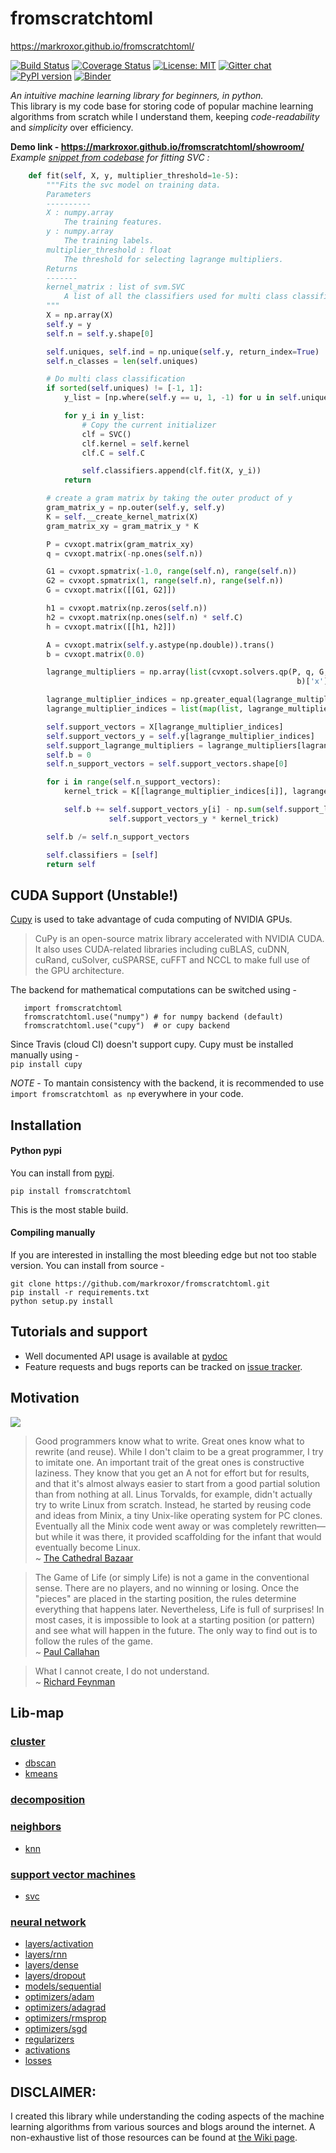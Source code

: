 # fromscratchtoml
https://markroxor.github.io/fromscratchtoml/

[![Build Status](https://travis-ci.org/markroxor/fromscratchtoml.svg?branch=master)](https://travis-ci.org/markroxor/fromscratchtoml)
[![Coverage Status](https://coveralls.io/repos/github/markroxor/fromscratchtoml/badge.svg?branch=master)](https://coveralls.io/github/markroxor/fromscratchtoml?branch=master)
[![License: MIT](https://img.shields.io/badge/License-MIT-blue.svg)](https://opensource.org/licenses/MIT)
[![Gitter chat](https://badges.gitter.im/gitterHQ/gitter.png)](https://gitter.im/jellAIfish/from-scratch-to-ml)
[![PyPI version](https://badge.fury.io/py/fromscratchtoml.svg)](https://badge.fury.io/py/fromscratchtoml)
[![Binder](https://mybinder.org/badge_logo.svg)](https://mybinder.org/v2/gh/markroxor/fromscratchtoml/master)

*An intuitive machine learning library for beginners, in python.*  
This library is my code base for storing code of popular machine learning algorithms from scratch while I understand them, keeping _code-readability_ and _simplicity_ over efficiency.

**Demo link - https://markroxor.github.io/fromscratchtoml/showroom/**  
_Example [snippet from codebase](https://github.com/markroxor/fromscratchtoml/blob/master/fromscratchtoml/svm/svc.py#L82) for fitting SVC :_
``` python
    def fit(self, X, y, multiplier_threshold=1e-5):
        """Fits the svc model on training data.
        Parameters
        ----------
        X : numpy.array
            The training features.
        y : numpy.array
            The training labels.
        multiplier_threshold : float
            The threshold for selecting lagrange multipliers.
        Returns
        -------
        kernel_matrix : list of svm.SVC
            A list of all the classifiers used for multi class classification
        """
        X = np.array(X)
        self.y = y
        self.n = self.y.shape[0]

        self.uniques, self.ind = np.unique(self.y, return_index=True)
        self.n_classes = len(self.uniques)

        # Do multi class classification
        if sorted(self.uniques) != [-1, 1]:
            y_list = [np.where(self.y == u, 1, -1) for u in self.uniques]

            for y_i in y_list:
                # Copy the current initializer
                clf = SVC()
                clf.kernel = self.kernel
                clf.C = self.C

                self.classifiers.append(clf.fit(X, y_i))
            return

        # create a gram matrix by taking the outer product of y
        gram_matrix_y = np.outer(self.y, self.y)
        K = self.__create_kernel_matrix(X)
        gram_matrix_xy = gram_matrix_y * K

        P = cvxopt.matrix(gram_matrix_xy)
        q = cvxopt.matrix(-np.ones(self.n))

        G1 = cvxopt.spmatrix(-1.0, range(self.n), range(self.n))
        G2 = cvxopt.spmatrix(1, range(self.n), range(self.n))
        G = cvxopt.matrix([[G1, G2]])

        h1 = cvxopt.matrix(np.zeros(self.n))
        h2 = cvxopt.matrix(np.ones(self.n) * self.C)
        h = cvxopt.matrix([[h1, h2]])

        A = cvxopt.matrix(self.y.astype(np.double)).trans()
        b = cvxopt.matrix(0.0)

        lagrange_multipliers = np.array(list(cvxopt.solvers.qp(P, q, G, h, A,
                                                                b)['x']))

        lagrange_multiplier_indices = np.greater_equal(lagrange_multipliers, multiplier_threshold)
        lagrange_multiplier_indices = list(map(list, lagrange_multiplier_indices.nonzero()))[0]

        self.support_vectors = X[lagrange_multiplier_indices]
        self.support_vectors_y = self.y[lagrange_multiplier_indices]
        self.support_lagrange_multipliers = lagrange_multipliers[lagrange_multiplier_indices]
        self.b = 0
        self.n_support_vectors = self.support_vectors.shape[0]

        for i in range(self.n_support_vectors):
            kernel_trick = K[[lagrange_multiplier_indices[i]], lagrange_multiplier_indices]

            self.b += self.support_vectors_y[i] - np.sum(self.support_lagrange_multipliers *
                      self.support_vectors_y * kernel_trick)

        self.b /= self.n_support_vectors

        self.classifiers = [self]
        return self
```

## CUDA Support (Unstable!)
[Cupy](https://cupy.chainer.org/) is used to take advantage of cuda computing of NVIDIA GPUs.
> CuPy is an open-source matrix library accelerated with NVIDIA CUDA. It also uses CUDA-related libraries including cuBLAS, cuDNN, cuRand, cuSolver, cuSPARSE, cuFFT and NCCL to make full use of the GPU architecture.

The backend for mathematical computations can be switched using -   
```python3
   import fromscratchtoml
   fromscratchtoml.use("numpy") # for numpy backend (default)
   fromscratchtoml.use("cupy")  # or cupy backend
```
Since Travis (cloud CI) doesn't support cupy. Cupy must be installed manually using -   
`pip install cupy`

_NOTE_ - To mantain consistency with the backend, it is recommended to use `import fromscratchtoml as np` everywhere in your code.

## Installation
#### Python pypi <a name="pypi"></a>
You can install from [pypi](https://pypi.org/project/fromscratchtoml/).

    pip install fromscratchtoml

This is the most stable build.


#### Compiling manually <a name="manual"></a>
If you are interested in installing the most bleeding edge but not too stable version. You can install
from source -  


    git clone https://github.com/markroxor/fromscratchtoml.git
    pip install -r requirements.txt  
    python setup.py install

## Tutorials and support
* Well documented API usage is available at [pydoc](https://www.pydoc.io/pypi/fromscratchtoml-0.0.1/)
* Feature requests and bugs reports can be tracked on [issue tracker](https://github.com/markroxor/fromscratchtoml/issues).

## Motivation

![](https://imgs.xkcd.com/comics/tasks.png)   
> Good programmers know what to write. Great ones know what to rewrite (and reuse).
While I don't claim to be a great programmer, I try to imitate one. An important trait of the great ones is constructive laziness. They know that you get an A not for effort but for results, and that it's almost always easier to start from a good partial solution than from nothing at all.
Linus Torvalds, for example, didn't actually try to write Linux from scratch. Instead, he started by reusing code and ideas from Minix, a tiny Unix-like operating system for PC clones. Eventually all the Minix code went away or was completely rewritten—but while it was there, it provided scaffolding for the infant that would eventually become Linux.  
~ [The Cathedral Bazaar](http://www.catb.org/esr/writings/cathedral-bazaar/cathedral-bazaar/ar01s02.html)

> The Game of Life (or simply Life) is not a game in the conventional sense. There
are no players, and no winning or losing. Once the "pieces" are placed in the
starting position, the rules determine everything that happens later.
Nevertheless, Life is full of surprises! In most cases, it is impossible to look
at a starting position (or pattern) and see what will happen in the future. The
only way to find out is to follow the rules of the game.  
~ [Paul Callahan](http://www.math.com/students/wonders/life/life.html)

> What I cannot create, I do not understand.  
~ [Richard Feynman](https://en.wikiquote.org/wiki/Richard_Feynman)

## Lib-map

### [cluster](https://github.com/markroxor/fromscratchtoml/tree/master/fromscratchtoml/cluster)
- [dbscan](https://github.com/markroxor/fromscratchtoml/blob/master/fromscratchtoml/cluster/dbscan.py)
- [kmeans](https://github.com/markroxor/fromscratchtoml/blob/master/fromscratchtoml/cluster/kmeans.py)

### [decomposition](https://github.com/markroxor/fromscratchtoml/blob/master/fromscratchtoml/decomposition/decomposition.py)

### [neighbors](https://github.com/markroxor/fromscratchtoml/blob/master/fromscratchtoml/neighbors)
- [knn](https://github.com/markroxor/fromscratchtoml/blob/master/fromscratchtoml/neighbors/knn.py)

### [support vector machines](https://github.com/markroxor/fromscratchtoml/blob/master/fromscratchtoml/svm)
- [svc](https://github.com/markroxor/fromscratchtoml/blob/master/fromscratchtoml/svm/svc.py)

### [neural network](https://github.com/markroxor/fromscratchtoml/tree/master/fromscratchtoml/neural_network)
- [layers/activation](https://github.com/markroxor/fromscratchtoml/blob/master/fromscratchtoml/neural_network/layers/activation.py)
- [layers/rnn](https://github.com/markroxor/fromscratchtoml/blob/master/fromscratchtoml/neural_network/layers/rnn.py)
- [layers/dense](https://github.com/markroxor/fromscratchtoml/blob/master/fromscratchtoml/neural_network/layers/dense.py)
- [layers/dropout](https://github.com/markroxor/fromscratchtoml/blob/master/fromscratchtoml/neural_network/layers/dropout.py)
- [models/sequential](https://github.com/markroxor/fromscratchtoml/blob/master/fromscratchtoml/neural_network/models/sequential.py)
- [optimizers/adam](https://github.com/markroxor/fromscratchtoml/blob/master/fromscratchtoml/neural_network/optimizers/adam.py)
- [optimizers/adagrad](https://github.com/markroxor/fromscratchtoml/blob/master/fromscratchtoml/neural_network/optimizers/adagrad.py)
- [optimizers/rmsprop](https://github.com/markroxor/fromscratchtoml/blob/master/fromscratchtoml/neural_network/optimizers/rmsprop.py)
- [optimizers/sgd](https://github.com/markroxor/fromscratchtoml/blob/master/fromscratchtoml/neural_network/optimizers/sgd.py)
- [regularizers](https://github.com/markroxor/fromscratchtoml/blob/master/fromscratchtoml/neural_network/regularizers/__init__.py)
- [activations](https://github.com/markroxor/fromscratchtoml/blob/master/fromscratchtoml/neural_network/activations.py)
- [losses](https://github.com/markroxor/fromscratchtoml/blob/master/fromscratchtoml/neural_network/losses.py)
## DISCLAIMER:
I created this library while understanding the coding aspects of the machine learning algorithms from various sources and blogs around the internet. A non-exhaustive list of those resources can be found at [the Wiki page](https://github.com/markroxor/fromscratchtoml/wiki).
